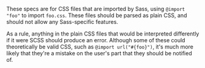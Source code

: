 These specs are for CSS files that are imported by Sass, using `@import "foo"`
to import `foo.css`. These files should be parsed as plain CSS, and should not
allow any Sass-specific features.

As a rule, anything in the plain CSS files that would be interpreted differently
if it were SCSS should produce an error. Although some of these could
theoretically be valid CSS, such as `@import url("#{foo}")`, it's much more
likely that they're a mistake on the user's part that they should be notified
of.
